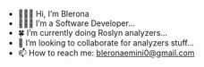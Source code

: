 - 🙋🏽‍♀️ Hi, I’m Blerona
- 👩🏽‍💻 I’m a Software Developer...
- 🍀 I’m currently doing Roslyn analyzers...
- 💞️ I’m looking to collaborate for analyzers stuff...
- 📫 How to reach me: bleronaemini0@gmail.com

<!---
bleronaemini/bleronaemini is a ✨ special ✨ repository because its `README.md` (this file) appears on your GitHub profile.
You can click the Preview link to take a look at your changes.
--->
